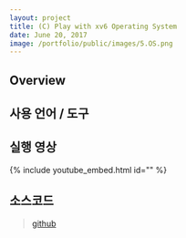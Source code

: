```yaml
---
layout: project
title: (C) Play with xv6 Operating System
date: June 20, 2017
image: /portfolio/public/images/5.OS.png
---
```

## Overview




## 사용 언어 / 도구



## 실행 영상
{% include youtube_embed.html id="" %}  

## 소스코드
> [github](https://github.com/PBW99/HYU_3rd-1se/tree/master/OS)